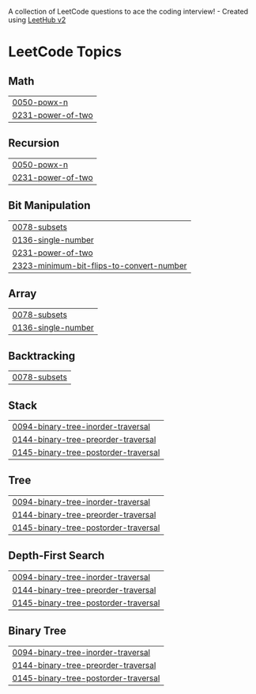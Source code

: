 A collection of LeetCode questions to ace the coding interview! - Created using [LeetHub v2](https://github.com/arunbhardwaj/LeetHub-2.0)
<!---LeetCode Topics Start-->
# LeetCode Topics
## Math
|  |
| ------- |
| [0050-powx-n](https://github.com/kalyanram003/leetcode/tree/master/0050-powx-n) |
| [0231-power-of-two](https://github.com/kalyanram003/leetcode/tree/master/0231-power-of-two) |
## Recursion
|  |
| ------- |
| [0050-powx-n](https://github.com/kalyanram003/leetcode/tree/master/0050-powx-n) |
| [0231-power-of-two](https://github.com/kalyanram003/leetcode/tree/master/0231-power-of-two) |
## Bit Manipulation
|  |
| ------- |
| [0078-subsets](https://github.com/kalyanram003/leetcode/tree/master/0078-subsets) |
| [0136-single-number](https://github.com/kalyanram003/leetcode/tree/master/0136-single-number) |
| [0231-power-of-two](https://github.com/kalyanram003/leetcode/tree/master/0231-power-of-two) |
| [2323-minimum-bit-flips-to-convert-number](https://github.com/kalyanram003/leetcode/tree/master/2323-minimum-bit-flips-to-convert-number) |
## Array
|  |
| ------- |
| [0078-subsets](https://github.com/kalyanram003/leetcode/tree/master/0078-subsets) |
| [0136-single-number](https://github.com/kalyanram003/leetcode/tree/master/0136-single-number) |
## Backtracking
|  |
| ------- |
| [0078-subsets](https://github.com/kalyanram003/leetcode/tree/master/0078-subsets) |
## Stack
|  |
| ------- |
| [0094-binary-tree-inorder-traversal](https://github.com/kalyanram003/leetcode/tree/master/0094-binary-tree-inorder-traversal) |
| [0144-binary-tree-preorder-traversal](https://github.com/kalyanram003/leetcode/tree/master/0144-binary-tree-preorder-traversal) |
| [0145-binary-tree-postorder-traversal](https://github.com/kalyanram003/leetcode/tree/master/0145-binary-tree-postorder-traversal) |
## Tree
|  |
| ------- |
| [0094-binary-tree-inorder-traversal](https://github.com/kalyanram003/leetcode/tree/master/0094-binary-tree-inorder-traversal) |
| [0144-binary-tree-preorder-traversal](https://github.com/kalyanram003/leetcode/tree/master/0144-binary-tree-preorder-traversal) |
| [0145-binary-tree-postorder-traversal](https://github.com/kalyanram003/leetcode/tree/master/0145-binary-tree-postorder-traversal) |
## Depth-First Search
|  |
| ------- |
| [0094-binary-tree-inorder-traversal](https://github.com/kalyanram003/leetcode/tree/master/0094-binary-tree-inorder-traversal) |
| [0144-binary-tree-preorder-traversal](https://github.com/kalyanram003/leetcode/tree/master/0144-binary-tree-preorder-traversal) |
| [0145-binary-tree-postorder-traversal](https://github.com/kalyanram003/leetcode/tree/master/0145-binary-tree-postorder-traversal) |
## Binary Tree
|  |
| ------- |
| [0094-binary-tree-inorder-traversal](https://github.com/kalyanram003/leetcode/tree/master/0094-binary-tree-inorder-traversal) |
| [0144-binary-tree-preorder-traversal](https://github.com/kalyanram003/leetcode/tree/master/0144-binary-tree-preorder-traversal) |
| [0145-binary-tree-postorder-traversal](https://github.com/kalyanram003/leetcode/tree/master/0145-binary-tree-postorder-traversal) |
<!---LeetCode Topics End-->